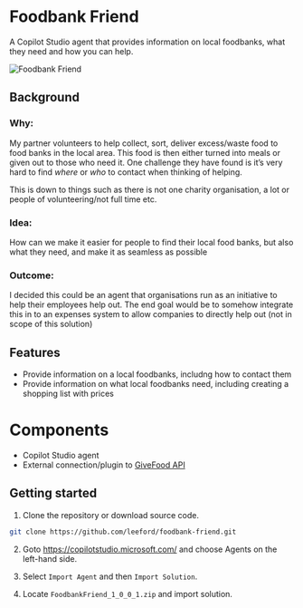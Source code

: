 # Foodbank Friend
A Copilot Studio agent that provides information on local foodbanks, what they need and how you can help.

![Foodbank Friend](https://github.com/user-attachments/assets/71c54767-e138-446e-8710-5033645db4cf)

## Background

### Why:
My partner volunteers to help collect, sort, deliver excess/waste food to food banks in the local area. This food is then either turned into meals or given out to those who need it. One challenge they have found is it’s very hard to find *where* or *who* to contact when thinking of helping.

This is down to things such as there is not one charity organisation, a lot or people of volunteering/not full time etc.

### Idea:
How can we make it easier for people to find their local food banks, but also what they need, and make it as seamless as possible

### Outcome:
I decided this could be an agent that organisations run as an initiative to help their employees help out. The end goal would be to somehow integrate this in to an expenses system to allow companies to directly help out (not in scope of this solution)

## Features

* Provide information on a local foodbanks, includng how to contact them
* Provide information on what local foodbanks need, including creating a shopping list with prices

# Components
* Copilot Studio agent
* External connection/plugin to [GiveFood API](https://www.givefood.org.uk/api/)

## Getting started
1. Clone the repository or download source code.
  ```sh
  git clone https://github.com/leeford/foodbank-friend.git
  ```

2. Goto https://copilotstudio.microsoft.com/ and choose Agents on the left-hand side.

3. Select `Import Agent` and then `Import Solution`.

4. Locate `FoodbankFriend_1_0_0_1.zip` and import solution.
